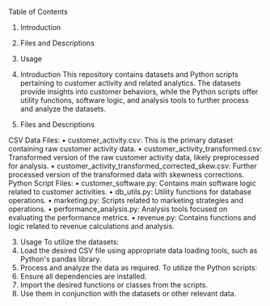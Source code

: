Table of Contents

1.	Introduction
2.	Files and Descriptions
3.	Usage

1. Introduction
This repository contains datasets and Python scripts pertaining to customer activity and related analytics. The datasets provide insights into customer behaviors, while the Python scripts offer utility functions, software logic, and analysis tools to further process and analyze the datasets.

2. Files and Descriptions

CSV Data Files:
•	customer_activity.csv: This is the primary dataset containing raw customer activity data.
•	customer_activity_transformed.csv: Transformed version of the raw customer activity data, likely preprocessed for analysis.
•	customer_activity_transformed_corrected_skew.csv: Further processed version of the transformed data with skewness corrections.
Python Script Files:
•	customer_software.py: Contains main software logic related to customer activities.
•	db_utils.py: Utility functions for database operations.
•	marketing.py: Scripts related to marketing strategies and operations.
•	performance_analysis.py: Analysis tools focused on evaluating the performance metrics.
•	revenue.py: Contains functions and logic related to revenue calculations and analysis.

3. Usage
To utilize the datasets:
1.	Load the desired CSV file using appropriate data loading tools, such as Python's pandas library.
2.	Process and analyze the data as required.
To utilize the Python scripts:
1.	Ensure all dependencies are installed.
2.	Import the desired functions or classes from the scripts.
3.	Use them in conjunction with the datasets or other relevant data.

